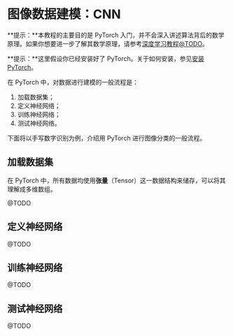 # 图像数据建模：CNN

**提示：**本教程的主要目的是 PyTorch 入门，并不会深入讲述算法背后的数学原理。如果你想要进一步了解其数学原理，请参考[深度学习教程@TODO](#)。

**提示：**这里假设你已经安装好了 PyTorch。关于如何安装，参见[安装 PyTorch](getting-started.md)。

在 PyTorch 中，对数据进行建模的一般流程是：

1. 加载数据集；
2. 定义神经网络；
3. 训练神经网络；
4. 测试神经网络。

下面将以手写数字识别为例，介绍用 PyTorch 进行图像分类的一般流程。

## 加载数据集

在 PyTorch 中，所有数据均使用**张量**（Tensor）这一数据结构来储存，可以将其理解成多维数组。

@TODO

## 定义神经网络

@TODO

## 训练神经网络

@TODO

## 测试神经网络

@TODO
